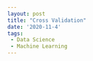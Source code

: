 ```yaml
---
layout: post
title: "Cross Validation"
date: '2020-11-4'
tags:
 - Data Science
 - Machine Learning
---
```

